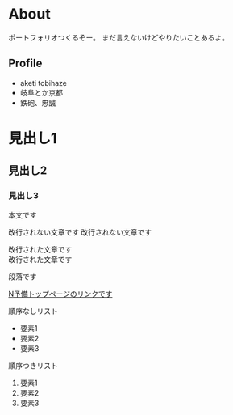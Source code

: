 
# About
ポートフォリオつくるぞー。
まだ言えないけどやりたいことあるよ。

## Profile
- aketi tobihaze
- 岐阜とか京都
- 鉄砲、忠誠


# 見出し1
## 見出し2
### 見出し3
本文です

改行されない文章です
改行されない文章です

改行された文章です  
改行された文章です

段落です

[N予備トップページのリンクです](https://nnn.ed.nico)

順序なしリスト
- 要素1
- 要素2
- 要素3

順序つきリスト
1. 要素1
1. 要素2
1. 要素3
